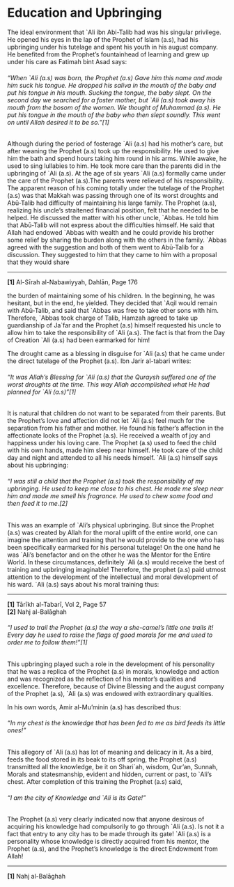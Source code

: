 Education and Upbringing
========================

The ideal environment that \`Ali ibn Abi-Talib had was his singular
privilege. He opened his eyes in the lap of the Prophet of Islam (a.s),
had his upbringing under his tutelage and spent his youth in his august
company. He benefited from the Prophet’s fountainhead of learning and
grew up under his care as Fatimah bint Asad says:

###### “When \`Ali (a.s) was born, the Prophet (a.s) Gave him this name and made him suck his tongue. He dropped his saliva in the mouth of the baby and put his tongue in his mouth. Sucking the tongue, the baby slept. On the second day we searched for a foster mother, but \`Ali (a.s) took away his mouth from the bosom of the women. We thought of Muhammad (a.s). He put his tongue in the mouth of the baby who then slept soundly. This went on until Allah desired it to be so.”[1]

Although during the period of fosterage \`Ali (a.s) had his mother’s
care, but after weaning the Prophet (a.s) took up the responsibility. He
used to give him the bath and spend hours taking him round in his arms.
While awake, he used to sing lullabies to him. He took more care than
the parents did in the upbringing of \`Ali (a.s). At the age of six
years \`Ali (a.s) formally came under the care of the Prophet (a.s).The
parents were relieved of his responsibility. The apparent reason of his
coming totally under the tutelage of the Prophet (a.s) was that Makkah
was passing through one of its worst droughts and Abū-Talib had
difficulty of maintaining his large family. The Prophet (a.s), realizing
his uncle’s straitened financial position, felt that he needed to be
helped. He discussed the matter with his other uncle, \`Abbas. He told
him that Abū-Talib will not express about the difficulties himself. He
said that Allah had endowed \`Abbas with wealth and he could provide his
brother some relief by sharing the burden along with the others in the
family. \`Abbas agreed with the suggestion and both of them went to
Abū-Talib for a discussion. They suggested to him that they came to him
with a proposal that they would share

------------------------------------------------------------------------

**[1]** Al-Sīrah al-Nabawiyyah, Dahlān, Page 176

the burden of maintaining some of his children. In the beginning, he was
hesitant, but in the end, he yielded. They decided that \`Aqil would
remain with Abū-Talib, and said that \`Abbas was free to take other sons
with him. Therefore, \`Abbas took charge of Talib, Hamzah agreed to take
up guardianship of Ja\`far and the Prophet (a.s) himself requested his
uncle to allow him to take the responsibility of \`Ali (a.s). The fact
is that from the Day of Creation \`Ali (a.s) had been earmarked for him!

The drought came as a blessing in disguise for \`Ali (a.s) that he came
under the direct tutelage of the Prophet (a.s). Ibn Jarir al-tabari
writes:

###### “It was Allah’s Blessing for \`Ali (a.s) that the Quraysh suffered one of the worst droughts at the time. This way Allah accomplished what He had planned for \`Ali (a.s)”[1]

It is natural that children do not want to be separated from their
parents. But the Prophet’s love and affection did not let \`Ali (a.s)
feel much for the separation from his father and mother. He found his
father’s affection in the affectionate looks of the Prophet (a.s). He
received a wealth of joy and happiness under his loving care. The
Prophet (a.s) used to feed the child with his own hands, made him sleep
near himself. He took care of the child day and night and attended to
all his needs himself. \`Ali (a.s) himself says about his upbringing:

###### “I was still a child that the Prophet (a.s) took the responsibility of my upbringing. He used to keep me close to his chest. He made me sleep near him and made me smell his fragrance. He used to chew some food and then feed it to me.[2]

This was an example of \`Ali’s physical upbringing. But since the
Prophet (a.s) was created by Allah for the moral uplift of the entire
world, one can imagine the attention and training that he would provide
to the one who has been specifically earmarked for his personal
tutelage! On the one hand he was \`Ali’s benefactor and on the other he
was the Mentor for the Entire World. In these circumstances, definitely
\`Ali (a.s) would receive the best of training and upbringing
imaginable! Therefore, the prophet (a.s) paid utmost attention to the
development of the intellectual and moral development of his ward. \`Ali
(a.s) says about his moral training thus:

------------------------------------------------------------------------

**[1]** Tārīkh al-Tabarī, Vol 2, Page 57  
 **[2]** Nahj al-Balāghah

###### “I used to trail the Prophet (a.s) the way a she-camel’s little one trails it! Every day he used to raise the flags of good morals for me and used to order me to follow them!”[1]

This upbringing played such a role in the development of his personality
that he was a replica of the Prophet (a.s) in morals, knowledge and
action and was recognized as the reflection of his mentor’s qualities
and excellence. Therefore, because of Divine Blessing and the august
company of the Prophet (a.s), \`Ali (a.s) was endowed with extraordinary
qualities.

In his own words, Amir al-Mu’minin (a.s) has described thus:

###### “In my chest is the knowledge that has been fed to me as bird feeds its little ones!”

This allegory of \`Ali (a.s) has lot of meaning and delicacy in it. As a
bird, feeds the food stored in its beak to its off spring, the Prophet
(a.s) transmitted all the knowledge, be it on Shari\`ah, wisdom, Qur’an,
Sunnah, Morals and statesmanship, evident and hidden, current or past,
to \`Ali’s chest. After completion of this training the Prophet (a.s)
said,

###### “I am the city of Knowledge and \`Ali is its Gate!”

The Prophet (a.s) very clearly indicated now that anyone desirous of
acquiring his knowledge had compulsorily to go through \`Ali (a.s). Is
not it a fact that entry to any city has to be made through its gate!
\`Ali (a.s) is a personality whose knowledge is directly acquired from
his mentor, the Prophet (a.s), and the Prophet’s knowledge is the direct
Endowment from Allah!

------------------------------------------------------------------------

**[1]** Nahj al-Balāghah
